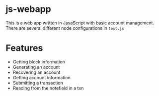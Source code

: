 # js-webapp
This is a web app written in JavaScript with basic account management. There are several different node configurations in `test.js`

# Features
- Getting block information
- Generating an account
- Recovering an account
- Getting account information
- Submitting a transaction
- Reading from the notefield in a txn
